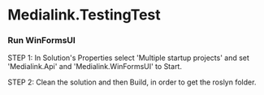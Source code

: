 # Medialink.TestingTest


### Run WinFormsUI

STEP 1: In Solution's Properties select 'Multiple startup projects' and set 'Medialink.Api' and 'Medialink.WinFormsUI' to Start.

STEP 2: Clean the solution and then Build, in order to get the roslyn folder.
